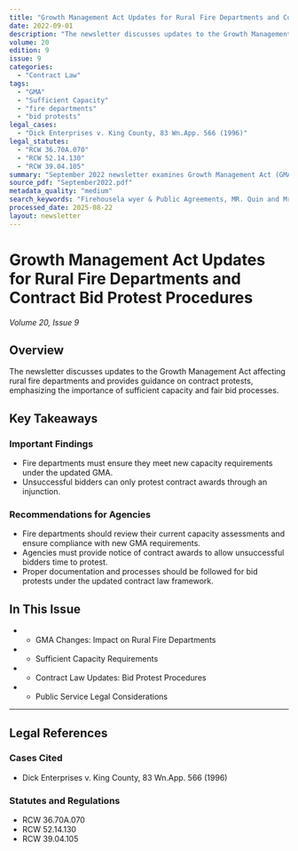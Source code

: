 ```yaml
---
title: "Growth Management Act Updates for Rural Fire Departments and Contract Bid Protest Procedures"
date: 2022-09-01
description: "The newsletter discusses updates to the Growth Management Act affecting rural fire departments and provides guidance on contract protests, emphasizing the importance of sufficient capacity and fair bid processes."
volume: 20
edition: 9
issue: 9
categories:
  - "Contract Law"
tags:
  - "GMA"
  - "Sufficient Capacity"
  - "fire departments"
  - "bid protests"
legal_cases:
  - "Dick Enterprises v. King County, 83 Wn.App. 566 (1996)"
legal_statutes:
  - "RCW 36.70A.070"
  - "RCW 52.14.130"
  - "RCW 39.04.105"
summary: "September 2022 newsletter examines Growth Management Act (GMA) updates under RCW 36.70A.070 affecting rural fire departments and capacity requirements, analyzes contract law changes under RCW 52.14.130 and RCW 39.04.105 regarding bid protest procedures, discusses Dick Enterprises v. King County precedent for contract award challenges, provides guidance on sufficient capacity assessments for fire department compliance, and offers recommendations for proper bid protest documentation and injunction procedures."
source_pdf: "September2022.pdf"
metadata_quality: "medium"
search_keywords: "Firehousela wyer & Public Agreements, MR. Quin and Mr. Quinn, P.S., is legal counsel to more than 40 Fire Departments in the State of Washington. Our office is legal counsel to more than 40 Fire Depar..."
processed_date: 2025-08-22
layout: newsletter
---
```


# Growth Management Act Updates for Rural Fire Departments and Contract Bid Protest Procedures

*Volume 20, Issue 9*

## Overview

The newsletter discusses updates to the Growth Management Act affecting rural fire departments and provides guidance on contract protests, emphasizing the importance of sufficient capacity and fair bid processes.

## Key Takeaways

### Important Findings

- Fire departments must ensure they meet new capacity requirements under the updated GMA.
- Unsuccessful bidders can only protest contract awards through an injunction.

### Recommendations for Agencies

- Fire departments should review their current capacity assessments and ensure compliance with new GMA requirements.
- Agencies must provide notice of contract awards to allow unsuccessful bidders time to protest.
- Proper documentation and processes should be followed for bid protests under the updated contract law framework.

## In This Issue

- - GMA Changes: Impact on Rural Fire Departments
- - Sufficient Capacity Requirements
- - Contract Law Updates: Bid Protest Procedures
- - Public Service Legal Considerations

---

## Legal References

### Cases Cited

- Dick Enterprises v. King County, 83 Wn.App. 566 (1996)

### Statutes and Regulations

- RCW 36.70A.070
- RCW 52.14.130
- RCW 39.04.105

